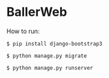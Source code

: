 
# BallerWeb

How to run:
```
$ pip install django-bootstrap3

$ python manage.py migrate

$ python manage.py runserver


```
